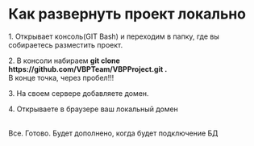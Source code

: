 <h1>Как развернуть проект локально</h1>
<p>1. Открывает консоль(GIT Bash) и переходим в папку, где вы собираетесь разместить проект.</p>
<p>2. В консоли набираем <b>git clone https://github.com/VBPTeam/VBPProject.git&nbsp;.</b>
  <br/>
  В конце точка, через пробел!!!
</p>
<p>3. На своем сервере добавляете домен.</p>
<p>4. Открываете в браузере ваш локальный домен</p>
<br/>
Все. Готово.
Будет дополнено, когда будет подключение БД
